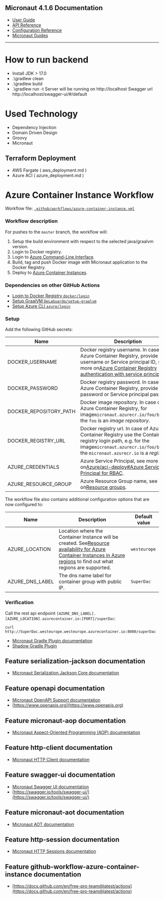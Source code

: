 ## Micronaut 4.1.6 Documentation

- [User Guide](https://docs.micronaut.io/4.1.6/guide/index.html)
- [API Reference](https://docs.micronaut.io/4.1.6/api/index.html)
- [Configuration Reference](https://docs.micronaut.io/4.1.6/guide/configurationreference.html)
- [Micronaut Guides](https://guides.micronaut.io/index.html)

---

# How to run backend

- Install JDK > 17.0
- .\gradlew clean
- .\gradlew build
- .\gradlew run -t
  Server will be running on http://localhost
  Swagger url http://localhost/swagger-ui/#/default

# Used Technology

- Dependency Injection
- Domain Driven Design
- Groovy
- Micronaut

## Terraform Deployment

- AWS Fargate ( aws_deployment.md )
- Azure ACI ( azure_deployment.md )

# Azure Container Instance Workflow

Workflow file: [`.github/workflows/azure-container-instance.yml`](.github/workflows/azure-container-instance.yml)

### Workflow description

For pushes to the `master` branch, the workflow will:

1. Setup the build environment with respect to the selected java/graalvm version.
2. Login to Docker registry.
3. Login to [Azure Command-Line Interface](https://docs.microsoft.com/cs-cz/cli/azure/).
4. Build, tag and push Docker image with Micronaut application to the Docker Registry.
5. Deploy to [Azure Container Instances](https://docs.microsoft.com/cs-cz/azure/container-instances/).

### Dependencies on other GitHub Actions

- [Login to Docker Registry `docker/login`](https://github.com/docker/login-action)
- [Setup GraalVM `DeLaGuardo/setup-graalvm`](https://github.com/DeLaGuardo/setup-graalvm)
- [Setup Azure CLI `azure/login`](https://github.com/Azure/login)

### Setup

Add the following GitHub secrets:


| Name                   | Description                                                                                                                                                                                                                                                                                       |
| ------------------------ | --------------------------------------------------------------------------------------------------------------------------------------------------------------------------------------------------------------------------------------------------------------------------------------------------- |
| DOCKER_USERNAME        | Docker registry username. In case of Azure Container Registry, provide Azure username or Service principal ID, see more on[Azure Container Registry authentication with service principals](https://docs.microsoft.com/en-us/azure/container-registry/container-registry-auth-service-principal). |
| DOCKER_PASSWORD        | Docker registry password. In case of Azure Container Registry, provide Azure password or Service principal password.                                                                                                                                                                              |
| DOCKER_REPOSITORY_PATH | Docker image repository. In case of Azure Container Registry, for image`micronaut.azurecr.io/foo/bar:0.1`, the `foo` is an _image repository_.                                                                                                                                                    |
| DOCKER_REGISTRY_URL    | Docker registry url. In case of Azure Container Registry use the Container registry login path, e.g. for the image`micronaut.azurecr.io/foo/bar:0.1`, the `micronaut.azurecr.io` is a _registry url_.                                                                                             |
| AZURE_CREDENTIALS      | Azure Service Principal, see more on[Azure/aci-deploy#Azure Service Principal for RBAC](https://github.com/Azure/aci-deploy#azure-service-principal-for-rbac).                                                                                                                                    |
| AZURE_RESOURCE_GROUP   | Azure Resource Group name, see more on[Resource groups](https://docs.microsoft.com/en-us/azure/azure-resource-manager/management/overview#resource-groups).                                                                                                                                       |

The workflow file also contains additional configuration options that are now configured to:


| Name            | Description                                                                                                                                                                                                                                                                   | Default value |
| ----------------- | ------------------------------------------------------------------------------------------------------------------------------------------------------------------------------------------------------------------------------------------------------------------------------- | --------------- |
| AZURE_LOCATION  | Location where the Container Instance will be created. See[Resource availability for Azure Container Instances in Azure regions](https://docs.microsoft.com/en-us/azure//container-instances/container-instances-region-availability) to find out what regions are supported. | `westeurope`  |
| AZURE_DNS_LABEL | The dns name label for container group with public IP.                                                                                                                                                                                                                        | `SuperDac`    |

### Verification

Call the rest api endpoint `[AZURE_DNS_LABEL].[AZURE_LOCATION].azurecontainer.io:[PORT]/superDac`:

```
curl http://SuperDac.westeurope.westeurope.azurecontainer.io:8080/superDac
```

- [Micronaut Gradle Plugin documentation](https://micronaut-projects.github.io/micronaut-gradle-plugin/latest/)
- [Shadow Gradle Plugin](https://plugins.gradle.org/plugin/com.github.johnrengelman.shadow)

## Feature serialization-jackson documentation

- [Micronaut Serialization Jackson Core documentation](https://micronaut-projects.github.io/micronaut-serialization/latest/guide/)

## Feature openapi documentation

- [Micronaut OpenAPI Support documentation](https://micronaut-projects.github.io/micronaut-openapi/latest/guide/index.html)
- [https://www.openapis.org](https://www.openapis.org)

## Feature micronaut-aop documentation

- [Micronaut Aspect-Oriented Programming (AOP) documentation](https://docs.micronaut.io/latest/guide/index.html#aop)

## Feature http-client documentation

- [Micronaut HTTP Client documentation](https://docs.micronaut.io/latest/guide/index.html#nettyHttpClient)

## Feature swagger-ui documentation

- [Micronaut Swagger UI documentation](https://micronaut-projects.github.io/micronaut-openapi/latest/guide/index.html)
- [https://swagger.io/tools/swagger-ui/](https://swagger.io/tools/swagger-ui/)

## Feature micronaut-aot documentation

- [Micronaut AOT documentation](https://micronaut-projects.github.io/micronaut-aot/latest/guide/)

## Feature http-session documentation

- [Micronaut HTTP Sessions documentation](https://docs.micronaut.io/latest/guide/index.html#sessions)

## Feature github-workflow-azure-container-instance documentation

- [https://docs.github.com/en/free-pro-team@latest/actions](https://docs.github.com/en/free-pro-team@latest/actions)
